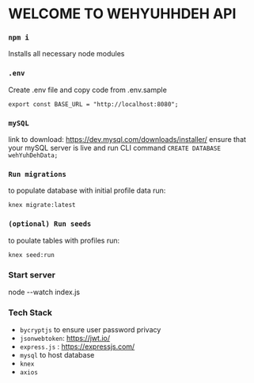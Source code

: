 # WELCOME TO WEHYUHHDEH API


### `npm i`

Installs all necessary node modules

### `.env`

Create .env file and copy code from .env.sample

```
export const BASE_URL = "http://localhost:8080";
```

### `mySQL`
link to download: https://dev.mysql.com/downloads/installer/
ensure that your mySQL server is live and run CLI command `CREATE DATABASE wehYuhDehData;`

### `Run migrations`

to populate database with initial profile data run:

```
knex migrate:latest 
```
### `(optional) Run seeds`

to poulate tables with profiles run:

```
knex seed:run
``````

### Start server
node --watch index.js

### Tech Stack
- `bycryptjs` to ensure user password privacy
- `jsonwebtoken`: https://jwt.io/
- `express.js` : https://expressjs.com/
- `mysql` to host database 
- `knex`
- `axios`